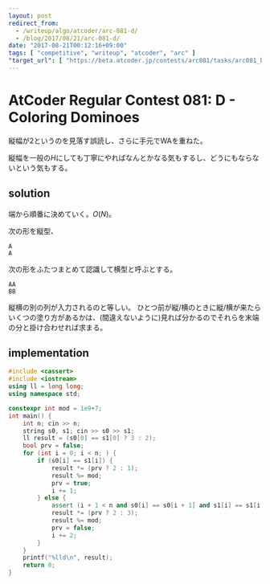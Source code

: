 ```yaml
---
layout: post
redirect_from:
  - /writeup/algo/atcoder/arc-081-d/
  - /blog/2017/08/21/arc-081-d/
date: "2017-08-21T00:12:16+09:00"
tags: [ "competitive", "writeup", "atcoder", "arc" ]
"target_url": [ "https://beta.atcoder.jp/contests/arc081/tasks/arc081_b" ]
---
```


# AtCoder Regular Contest 081: D - Coloring Dominoes

縦幅が$2$というのを見落す誤読し、さらに手元でWAを重ねた。

縦幅を一般の$H$にしても丁寧にやればなんとかなる気もするし、どうにもならないという気もする。

## solution

端から順番に決めていく。$O(N)$。

次の形を縦型、

```
A
A
```

次の形をふたつまとめて認識して横型と呼ぶとする。


```
AA
BB
```

縦横の別の列が入力されるのと等しい。
ひとつ前が縦/横のときに縦/横が来たらいくつの塗り方があるかは、(間違えないように)見れば分かるのでそれらを末端の分と掛け合わせれば求まる。

## implementation

``` c++
#include <cassert>
#include <iostream>
using ll = long long;
using namespace std;

constexpr int mod = 1e9+7;
int main() {
    int n; cin >> n;
    string s0, s1; cin >> s0 >> s1;
    ll result = (s0[0] == s1[0] ? 3 : 2);
    bool prv = false;
    for (int i = 0; i < n; ) {
        if (s0[i] == s1[i]) {
            result *= (prv ? 2 : 1);
            result %= mod;
            prv = true;
            i += 1;
        } else {
            assert (i + 1 < n and s0[i] == s0[i + 1] and s1[i] == s1[i + 1]);
            result *= (prv ? 2 : 3);
            result %= mod;
            prv = false;
            i += 2;
        }
    }
    printf("%lld\n", result);
    return 0;
}
```
